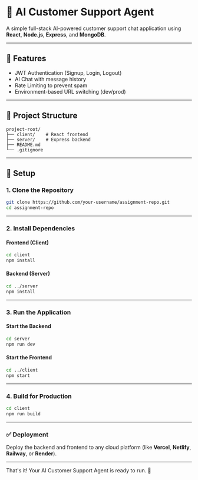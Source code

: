 # 🧠 AI Customer Support Agent

A simple full-stack AI-powered customer support chat application using **React**, **Node.js**, **Express**, and **MongoDB**.

---

## 🚀 Features

* JWT Authentication (Signup, Login, Logout)
* AI Chat with message history
* Rate Limiting to prevent spam
* Environment-based URL switching (dev/prod)

---

## 📂 Project Structure

```
project-root/
├── client/    # React frontend
├── server/    # Express backend
├── README.md
└── .gitignore
```

---

## 🔧 Setup

### 1. Clone the Repository

```bash
git clone https://github.com/your-username/assignment-repo.git
cd assignment-repo
```

---

### 2. Install Dependencies

#### Frontend (Client)

```bash
cd client
npm install
```

#### Backend (Server)

```bash
cd ../server
npm install
```

---

### 3. Run the Application

#### Start the Backend

```bash
cd server
npm run dev
```

#### Start the Frontend

```bash
cd ../client
npm start
```

---

### 4. Build for Production

```bash
cd client
npm run build
```

---

### ✅ Deployment

Deploy the backend and frontend to any cloud platform (like **Vercel**, **Netlify**, **Railway**, or **Render**).

---

That's it! Your AI Customer Support Agent is ready to run. 🚀
